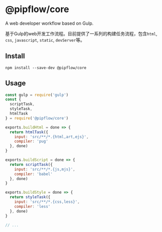 # @pipflow/core

A web developer workflow based on Gulp.

基于Gulp的web开发工作流程。目前提供了一系列的构建任务流程，包含`html`, `css`, `javascript`, `static`, `devServer`等。


## Install

```
npm install --save-dev @pipflow/core
```

## Usage

```js
const gulp = require('gulp')
const {
  scriptTask,
  styleTask,
  htmlTask
} = require('@pipflow/core')

exports.buildHtml = done => {
  return htmlTask({
    input: 'src/**/*.{html,art,ejs}',
    compiler: 'pug'
  }, done)
}

exports.buildScript = done => {
  return scriptTask({
    input: 'src/**/*.{js,mjs}',
    compiler: 'babel'
  }, done)
}

exports.buildStyle = done => {
  return styleTask({
    input: 'src/**/*.{css,less}',
    compiler: 'less'
  }, done)
}

// ...
```
